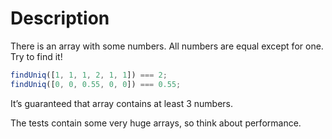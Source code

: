 # Description

There is an array with some numbers. All numbers are equal except for one. Try to find it!

```javascript
findUniq([1, 1, 1, 2, 1, 1]) === 2;
findUniq([0, 0, 0.55, 0, 0]) === 0.55;
```

It’s guaranteed that array contains at least 3 numbers.

The tests contain some very huge arrays, so think about performance.
